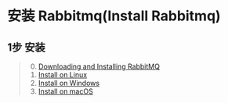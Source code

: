 安装 Rabbitmq(Install Rabbitmq)
=========================

1步 安装
-------------------------
> 0. [Downloading and Installing RabbitMQ](http://www.rabbitmq.com/download.html)
> 1. [Install on Linux](http://www.rabbitmq.com/install-rpm.html)
> 2. [Install on Windows](http://www.rabbitmq.com/install-windows.html)
> 3. [Install on macOS](http://www.rabbitmq.com/install-generic-unix.html)
